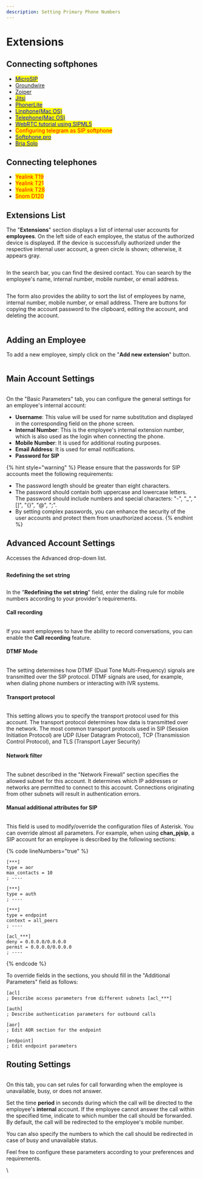 ```yaml
---
description: Setting Primary Phone Numbers
---
```


# Extensions

## Connecting softphones

* [<mark style="color:blue;">MicroSIP</mark>](../../faq/softphones/microsip.md)
* [Groundwire](../../faq/softphones/groundwire.md)
* [Zoiper](../../faq/softphones/zoiper.md)
* [<mark style="color:blue;">Jitsi</mark>](../../faq/softphones/jitsi.md)
* [<mark style="color:blue;">PhonerLite</mark>](../../faq/softphones/phonerlite.md)
* [<mark style="color:blue;">Linphone(Mac OS)</mark>](../../faq/softphones/linphone-macos.md)
* [<mark style="color:blue;">Telephone(Mac OS)</mark>](../../faq/softphones/telephone-macos.md)
* [<mark style="color:blue;">WebRTC tutorial using SIPML5</mark>](../../faq/softphones/configuring-webrtc-client-simpl5.md)
* <mark style="color:red;">Configuring telegram as SIP softphone</mark>
* [<mark style="color:blue;">Softphone.pro</mark>](../../faq/softphones/softphone.pro.md)
* [<mark style="color:blue;">Bria Solo</mark>](../../faq/softphones/bria-solo.md)

## Connecting telephones

* <mark style="color:red;">Yealink T19</mark>
* <mark style="color:red;">Yealink T21</mark>
* <mark style="color:red;">Yealink T28</mark>
* <mark style="color:red;">Snom D120</mark>

## Extensions List

The "**Extensions**" section displays a list of internal user accounts for **employees**. On the left side of each employee, the status of the authorized device is displayed. If the device is successfully authorized under the respective internal user account, a green circle is shown; otherwise, it appears gray.

<figure><img src="../../.gitbook/assets/2 (29).png" alt=""><figcaption></figcaption></figure>

In the search bar, you can find the desired contact. You can search by the employee's name, internal number, mobile number, or email address.

<figure><img src="../../.gitbook/assets/3 (4).png" alt=""><figcaption></figcaption></figure>

The form also provides the ability to sort the list of employees by name, internal number, mobile number, or email address. There are buttons for copying the account password to the clipboard, editing the account, and deleting the account.

<figure><img src="../../.gitbook/assets/4 (10).png" alt=""><figcaption></figcaption></figure>

## Adding an Employee

To add a new employee, simply click on the "**Add new extension**" button.

<figure><img src="../../.gitbook/assets/5 (26).png" alt=""><figcaption></figcaption></figure>

## Main Account Settings

<figure><img src="../../.gitbook/assets/6 (10).png" alt=""><figcaption></figcaption></figure>

On the "Basic Parameters" tab, you can configure the general settings for an employee's internal account:

* **Username**: This value will be used for name substitution and displayed in the corresponding field on the phone screen.&#x20;
* **Internal Number**: This is the employee's internal extension number, which is also used as the login when connecting the phone.&#x20;
* **Mobile Number**: It is used for additional routing purposes.&#x20;
* **Email Address**: It is used for email notifications.&#x20;
* **Password for SIP**

{% hint style="warning" %}
Please ensure that the passwords for SIP accounts meet the following requirements:

* The password length should be greater than eight characters.&#x20;
* The password should contain both uppercase and lowercase letters. The password should include numbers and special characters: "-", "\_", "\[]", "{}", "@", ";".
* By setting complex passwords, you can enhance the security of the user accounts and protect them from unauthorized access.
{% endhint %}

## Advanced Account Settings

Accesses the Advanced drop-down list.

<figure><img src="../../.gitbook/assets/9 (5).png" alt=""><figcaption></figcaption></figure>

**Redefining the set string**

<figure><img src="../../.gitbook/assets/8 (11).png" alt=""><figcaption></figcaption></figure>

In the "**Redefining the set string**" field, enter the dialing rule for mobile numbers according to your provider's requirements.

#### Call recording

<figure><img src="../../.gitbook/assets/10 (6).png" alt=""><figcaption></figcaption></figure>

If you want employees to have the ability to record conversations, you can enable the **Сall recording** feature.

#### **DTMF Mode**

<figure><img src="../../.gitbook/assets/11 (3).png" alt=""><figcaption></figcaption></figure>

The setting determines how DTMF (Dual Tone Multi-Frequency) signals are transmitted over the SIP protocol. DTMF signals are used, for example, when dialing phone numbers or interacting with IVR systems.

#### Transport protocol

<figure><img src="../../.gitbook/assets/12 (2).png" alt=""><figcaption></figcaption></figure>

This setting allows you to specify the transport protocol used for this account. The transport protocol determines how data is transmitted over the network. The most common transport protocols used in SIP (Session Initiation Protocol) are UDP (User Datagram Protocol), TCP (Transmission Control Protocol), and TLS (Transport Layer Security)

#### Network filter

<figure><img src="../../.gitbook/assets/14 (1).png" alt=""><figcaption></figcaption></figure>

The subnet described in the "Network Firewall" section specifies the allowed subnet for this account. It determines which IP addresses or networks are permitted to connect to this account. Connections originating from other subnets will result in authentication errors.

#### Manual additional attributes for SIP

<figure><img src="../../.gitbook/assets/15 (1).png" alt=""><figcaption></figcaption></figure>

This field is used to modify/override the configuration files of Asterisk. You can override almost all parameters. For example, when using **chan\_pjsip**, a SIP account for an employee is described by the following sections:

{% code lineNumbers="true" %}
```
[***]
type = aor
max_contacts = 10
; ----

[***]
type = auth
; ----

[***]
type = endpoint
context = all_peers
; ----

[acl_***] 
deny = 0.0.0.0/0.0.0.0
permit = 0.0.0.0/0.0.0.0
; ----
```
{% endcode %}

To override fields in the sections, you should fill in the "Additional Parameters" field as follows:

```
[acl]
; Describe access parameters from different subnets [acl_***]

[auth] 
; Describe authentication parameters for outbound calls

[aor]
; Edit AOR section for the endpoint

[endpoint] 
; Edit endpoint parameters
```



## Routing Settings

<figure><img src="../../.gitbook/assets/17 (1).png" alt=""><figcaption></figcaption></figure>

On this tab, you can set rules for call forwarding when the employee is unavailable, busy, or does not answer.

Set the time **period** in seconds during which the call will be directed to the employee's **internal** account. If the employee cannot answer the call within the specified time, indicate to which number the call should be forwarded. By default, the call will be redirected to the employee's mobile number.

You can also specify the numbers to which the call should be redirected in case of busy and unavailable status.

Feel free to configure these parameters according to your preferences and requirements.





\
